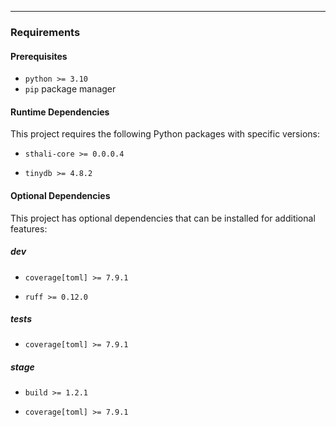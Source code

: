 
---

### Requirements

#### Prerequisites
- `python >= 3.10`
- `pip` package manager

#### Runtime Dependencies
This project requires the following Python packages with specific versions:

- `sthali-core >= 0.0.0.4`

- `tinydb >= 4.8.2`



#### Optional Dependencies
This project has optional dependencies that can be installed for additional features:

##### dev

- `coverage[toml] >= 7.9.1`

- `ruff >= 0.12.0`


##### tests

- `coverage[toml] >= 7.9.1`


##### stage

- `build >= 1.2.1`

- `coverage[toml] >= 7.9.1`


